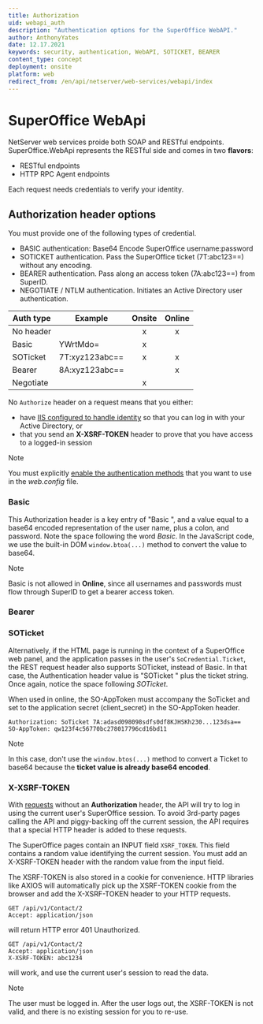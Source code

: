 ```yaml
---
title: Authorization
uid: webapi_auth
description: "Authentication options for the SuperOffice WebAPI."
author: AnthonyYates
date: 12.17.2021
keywords: security, authentication, WebAPI, SOTICKET, BEARER
content_type: concept
deployment: onsite
platform: web
redirect_from: /en/api/netserver/web-services/webapi/index
---
```


# SuperOffice WebApi

NetServer web services proide both SOAP and RESTful endpoints. SuperOffice.WebApi represents the RESTful side and comes in two **flavors**:

* RESTful endpoints
* HTTP RPC Agent endpoints

Each request needs credentials to verify your identity.

## Authorization header options

You must provide one of the following types of credential.

* BASIC authentication: Base64 Encode SuperOffice username:password
* SOTICKET authentication. Pass the SuperOffice ticket (7T:abc123==) without any encoding.
* BEARER authentication. Pass along an access token (7A:abc123==) from SuperID.
* NEGOTIATE / NTLM authentication. Initiates an Active Directory user authentication.

| Auth type | Example | Onsite | Online |
|-----------|---------|:------:|:------:|
| No header |         | x      | x      |
| Basic     | YWrtMdo=| x      |        |
| SOTicket  | 7T:xyz123abc== | x | x    |
| Bearer    | 8A:xyz123abc== |   | x    |
| Negotiate |                | x |      |

No `Authorize` header on a request means that you either:

* have [IIS configured to handle identity][1] so that you can log in with your Active Directory, or
* that you send an **X-XSRF-TOKEN** header to prove that you have access to a logged-in session

> [!NOTE]
> You must explicitly [enable the authentication methods][4] that you want to use in the *web.config* file.

### Basic

This Authorization header is a key entry of "Basic ", and a value equal to a base64 encoded representation of the user name, plus a colon, and password. Note the space following the word *Basic*. In the JavaScript code, we use the built-in DOM `window.btoa(...)` method to convert the value to base64.

> [!NOTE]
> Basic is not allowed in **Online**, since all usernames and passwords must flow through SuperID to get a bearer access token.

### Bearer

### SOTicket

Alternatively, if the HTML page is running in the context of a SuperOffice web panel, and the application passes in the user's `SoCredential.Ticket`, the REST request header also supports SOTicket, instead of Basic. In that case, the Authentication header value is "SOTicket " plus the ticket string. Once again, notice the space following *SOTicket*.

When used in online, the SO-AppToken must accompany the SoTicket and set to the application secret (client_secret) in the SO-AppToken header.

```http
Authorization: SoTicket 7A:adasd098098sdfs0df8KJHSKh230...123dsa==
SO-AppToken: qw123f4c56770bc278017796cd16bd11
```

> [!NOTE]
> In this case, don't use the `window.btos(...)` method to convert a Ticket to base64 because the **ticket value is already base64 encoded**.

### X-XSRF-TOKEN

With [requests][1] without an **Authorization** header, the API will try to log in using the current user's SuperOffice session. To avoid 3rd-party pages calling the API and piggy-backing off the current session, the API requires that a special HTTP header is added to these requests.

The SuperOffice pages contain an INPUT field `XSRF_TOKEN`. This field contains a random value identifying the current session. You must add an X-XSRF-TOKEN header with the random value from the input field.

The XSRF-TOKEN is also stored in a cookie for convenience. HTTP libraries like AXIOS will automatically pick up the XSRF-TOKEN cookie from the browser and add the X-XSRF-TOKEN header to your HTTP requests.

```http
GET /api/v1/Contact/2
Accept: application/json
```

will return HTTP error 401 Unauthorized.

```http
GET /api/v1/Contact/2
Accept: application/json
X-XSRF-TOKEN: abc1234
```

will work, and use the current user's session to read the data.

> [!NOTE]
> The user must be logged in. After the user logs out, the XSRF-TOKEN is not valid, and there is no existing session for you to re-use.

<!-- Referenced links -->
[1]: ../../../onsite/install/netserver/setup-rest.md#integrated-with-active-directory
[4]: ../../config/webapi.md

<!-- Referenced images -->
